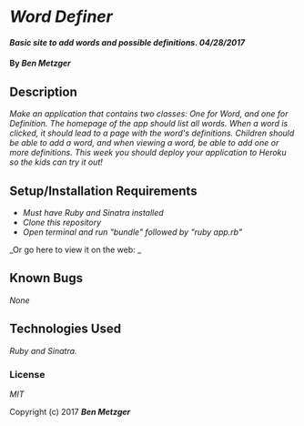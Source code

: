 # _Word Definer_

#### _Basic site to add words and possible definitions. 04/28/2017_

#### By _**Ben Metzger**_

## Description

_Make an application that contains two classes: One for Word, and one for Definition. The homepage of the app should list all words. When a word is clicked, it should lead to a page with the word's definitions. Children should be able to add a word, and when viewing a word, be able to add one or more definitions. This week you should deploy your application to Heroku so the kids can try it out!_

## Setup/Installation Requirements

* _Must have Ruby and Sinatra installed_
* _Clone this repository_
* _Open terminal and run "bundle" followed by "ruby app.rb"_

_Or go here to view it on the web: _

## Known Bugs

_None_


## Technologies Used

_Ruby and Sinatra._

### License

  *MIT*

Copyright (c) 2017 **_Ben Metzger_**
